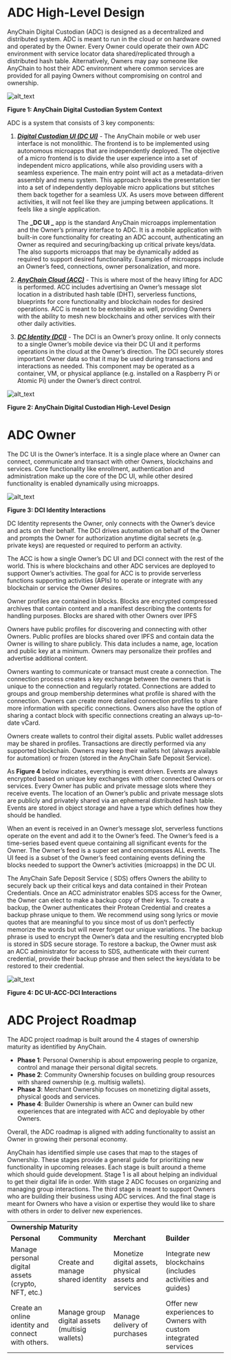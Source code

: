 # ADC High-Level Design

AnyChain Digital Custodian (ADC) is designed as a decentralized and distributed system. ADC is meant to run in the cloud or on hardware owned and operated by the Owner. Every Owner could operate their own ADC environment with service locator data shared/replicated through a distributed hash table. Alternatively, Owners may pay someone like AnyChain to host their ADC environment where common services are provided for all paying Owners without compromising on control and ownership.


![alt_text](image1.png "image_tooltip")


**Figure 1:  AnyChain Digital Custodian System Context**

ADC is a system that consists of 3 key components:



1. **_<span style="text-decoration:underline;"> Digital Custodian UI (DC UI)</span>_** - The AnyChain mobile or web user interface is not monolithic. The frontend is to be implemented using autonomous microapps that are independently deployed. The objective of a micro frontend is to divide the user experience into a set of independent micro applications, while also providing users with a seamless experience. The main entry point will act as a metadata-driven assembly and menu system. This approach breaks the presentation tier into a set of independently deployable micro applications but stitches them back together for a seamless UX. As users move between different activities, it will not feel like they are jumping between applications. It feels like a single application.

    The **_DC UI _** app is the standard AnyChain microapps implementation and the Owner’s primary interface to ADC.  It is a mobile application with built-in core functionality for creating an ADC account, authenticating an Owner as required and securing/backing up critical private keys/data. The  also supports microapps that may be dynamically added as required to support desired functionality. Examples of microapps include an Owner’s feed, connections, owner personalization, and more.

2. **_<span style="text-decoration:underline;">AnyChain Cloud (ACC)</span>_** - This is where most of the heavy lifting for ADC is performed. ACC includes advertising an Owner’s message slot location in a distributed hash table (DHT), serverless functions, blueprints for core functionality and blockchain nodes for desired operations. ACC is meant to be extensible as well, providing Owners with the ability to mesh new blockchains and other services with their other daily activities.
3. **_<span style="text-decoration:underline;">DC Identity (DCI)</span>_** - The DCI is an Owner’s proxy online. It only connects to a single Owner’s mobile device via their DC UI and it performs operations in the cloud at the Owner’s direction. The DCI securely stores important Owner data so that it may be used during transactions and interactions as needed. This component may be operated as a container, VM, or physical appliance (e.g. installed on a Raspberry Pi or Atomic Pi) under the Owner’s direct control.


![alt_text](image2.png "image_tooltip")


**Figure 2:  AnyChain Digital Custodian High-Level Design**


# ADC Owner

The DC UI is the Owner’s interface. It is a single place where an Owner can connect, communicate and transact with other Owners, blockchains and services. Core functionality like enrollment, authentication and administration make up the core of the DC UI, while other desired functionality is enabled dynamically using microapps.


![alt_text](image3.png "image_tooltip")


**Figure 3:  DCI Identity Interactions**

DC Identity represents the Owner, only connects with the Owner’s device and acts on their behalf. The DCI drives automation on behalf of the Owner and prompts the Owner for authorization anytime digital secrets (e.g. private keys) are requested or required to perform an activity.

The ACC is how a single Owner’s DC UI and DCI connect with the rest of the world. This is where blockchains and other ADC services are deployed to support Owner’s activities. The goal for ACC is to provide serverless functions supporting activities (APIs) to operate or integrate with any blockchain or service the Owner desires.

Owner profiles are contained in blocks. Blocks are encrypted compressed archives that contain content and a manifest describing the contents for handling purposes. Blocks are shared with other Owners over IPFS

Owners have public profiles for discovering and connecting with other Owners. Public profiles are blocks shared over IPFS and contain data the Owner is willing to share publicly. This data includes a name, age, location and public key at a minimum. Owners may personalize their profiles and advertise additional content.

Owners wanting to communicate or transact must create a connection. The connection process creates a key exchange between the owners that is unique to the connection and regularly rotated. Connections are added to groups and group membership determines what profile is shared with the connection. Owners can create more detailed connection profiles to share more information with specific connections. Owners also have the option of sharing a contact block with specific connections creating an always up-to-date vCard.

Owners create wallets to control their digital assets. Public wallet addresses may be shared in profiles. Transactions are directly performed via any supported blockchain. Owners may keep their wallets hot (always available for automation) or frozen (stored in the AnyChain Safe Deposit Service).

As **Figure 4** below indicates, everything is event driven. Events are always encrypted based on unique key exchanges with other connected Owners or services. Every Owner has public and private message slots where they receive events. The location of an Owner’s public and private message slots are publicly and privately shared via an ephemeral distributed hash table. Events are stored in object storage and have a type which defines how they should be handled.

When an event is received in an Owner’s message slot, serverless functions operate on the event and add it to the Owner’s feed. The Owner’s feed is a time-series based event queue containing all significant events for the Owner. The Owner’s feed is a super set and encompasses ALL events. The UI feed is a subset of the Owner’s feed containing events defining the blocks needed to support the Owner’s activities (microapps) in the DC UI.

The AnyChain Safe Deposit Service ( SDS) offers Owners the ability to securely back up their critical keys and data contained in their Protean Credentials. Once an ACC administrator enables SDS access for the Owner, the Owner can elect to make a backup copy of their keys. To create a backup, the Owner authenticates their Protean Credential and creates a backup phrase unique to them. We recommend using song lyrics or movie quotes that are meaningful to you since most of us don’t perfectly memorize the words but will never forget our unique variations. The backup phrase is used to encrypt the Owner’s data and the resulting encrypted blob is stored in SDS secure storage. To restore a backup, the Owner must ask an ACC administrator for access to SDS, authenticate with their current credential, provide their backup phrase and then select the keys/data to be restored to their credential.




![alt_text](image4.png "image_tooltip")


**Figure 4:  DC UI-ACC-DCI  Interactions**


# ADC Project Roadmap

The ADC project roadmap is built around the 4 stages of ownership maturity as identified by AnyChain.



* **Phase 1**: Personal Ownership is about empowering people to organize, control and manage their personal digital secrets.
* **Phase 2**: Community Ownership focuses on building group resources with shared ownership (e.g. multisig wallets).
* **Phase 3**: Merchant Ownership focuses on monetizing digital assets, physical goods and services.
* **Phase 4**: Builder Ownership is where an Owner can build new experiences that are integrated with ACC and deployable by other Owners.

Overall, the ADC roadmap is aligned with adding functionality to assist an Owner in growing their personal economy.

AnyChain has identified simple use cases that map to the stages of Ownership. These stages provide a general guide for prioritizing new functionality in upcoming releases. Each stage is built around a theme which should guide development. Stage 1 is all about helping an individual to get their digital life in order. With stage 2 ADC focuses on organizing and managing group interactions. The third stage is meant to support Owners who are building their business using ADC services. And the final stage is meant for Owners who have a vision or expertise they would like to share with others in order to deliver new experiences.


<table>
  <tr>
   <td colspan="4" ><strong>Ownership Maturity</strong>
   </td>
  </tr>
  <tr>
   <td><strong>Personal</strong>
   </td>
   <td><strong>Community</strong>
   </td>
   <td><strong>Merchant</strong>
   </td>
   <td><strong>Builder</strong>
   </td>
  </tr>
  <tr>
   <td>Manage personal digital assets (crypto, NFT, etc.)
   </td>
   <td>Create and manage shared identity
   </td>
   <td>Monetize digital assets, physical assets and services
   </td>
   <td>Integrate new blockchains (includes activities and guides)
   </td>
  </tr>
  <tr>
   <td>Create an online identity and connect with others.
   </td>
   <td>Manage group digital assets (multisig wallets)
   </td>
   <td>Manage delivery of purchases
   </td>
   <td>Offer new experiences to Owners with custom integrated services
   </td>
  </tr>
</table>
